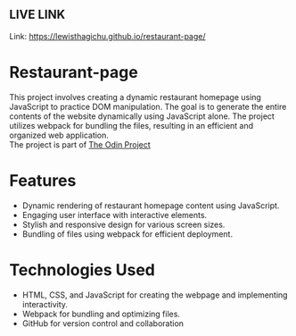 ## LIVE LINK ##
Link: https://lewisthagichu.github.io/restaurant-page/


# Restaurant-page  
This project involves creating a dynamic restaurant homepage using JavaScript to practice DOM manipulation. The goal is to generate the entire contents of the website dynamically using JavaScript alone. The project utilizes webpack for bundling the files, resulting in an efficient and organized web application.  
The project is part of [The Odin Project](https://www.theodinproject.com/)<br />

# Features
* Dynamic rendering of restaurant homepage content using JavaScript.
* Engaging user interface with interactive elements.
* Stylish and responsive design for various screen sizes.
* Bundling of files using webpack for efficient deployment.  

# Technologies Used
* HTML, CSS, and JavaScript for creating the webpage and implementing interactivity.
* Webpack for bundling and optimizing files.
* GitHub for version control and collaboration
